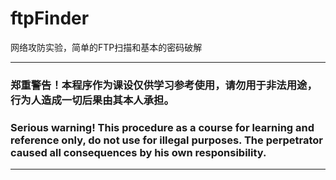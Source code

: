 # ftpFinder
网络攻防实验，简单的FTP扫描和基本的密码破解
*** 
### 郑重警告！本程序作为课设仅供学习参考使用，请勿用于非法用途，行为人造成一切后果由其本人承担。
### Serious warning! This procedure as a course for learning and reference only, do not use for illegal purposes. The perpetrator caused all consequences by his own responsibility.
*** 

